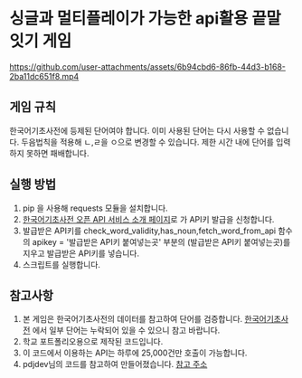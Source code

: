 # 싱글과 멀티플레이가 가능한 api활용 끝말잇기 게임


https://github.com/user-attachments/assets/6b94cbd6-86fb-44d3-b168-2ba11dc651f8.mp4


## 게임 규칙
 한국어기초사전에 등제된 단어여야 합니다.
 이미 사용된 단어는 다시 사용할 수 없습니다.
 두음법칙을 적용해 ㄴ,ㄹ을 ㅇ으로 변경할 수 있습니다.
 제한 시간 내에 단어를 입력하지 못하면 패배합니다.

## 실행 방법
1. pip 을 사용해 requests 모듈을 설치합니다.
2. [한국어기초사전 오픈 API 서비스 소개 페이지](https://krdict.korean.go.kr/openApi/openApiInfo)로 가 API키 발급을 신청합니다.
3. 발급받은 API키를 check_word_validity,has_noun,fetch_word_from_api 함수의
   apikey = '발급받은 API키 붙여넣는곳' 부분의 (발급받은 API키 붙여넣는곳)를 지우고 발급받은 API키를 넣습니다.
4. 스크립트를 실행합니다.

## 참고사항
 1. 본 게임은 한국어기초사전의 데이터를 참고하여 단어를 검증합니다.
    [한국어기초사전](https://krdict.korean.go.kr/)
    에서 일부 단어는 누락되어 있을 수 있으니 참고 바랍니다.
 2. 학교 포트폴리오용으로 제작된 코드입니다.
 3. 이 코드에서 이용하는 API는 하루에 25,000건만 호출이 가능합니다.
 4. pdjdev님의 코드를 참고하여 만들어졌습니다.
    [참고 주소](https://github.com/pdjdev/py_endtoend?tab=readme-ov-file)
